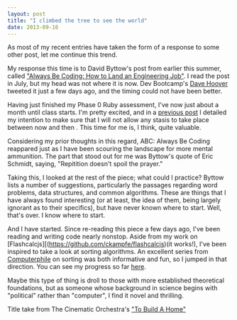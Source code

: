 ```yaml
---
layout: post
title: "I climbed the tree to see the world" 
date: 2013-09-16
---
```


As most of my recent entries have taken the form of a response to some other post, let me continue this trend.

My response this time is to David Byttow's post from earlier this summer, called ["Always Be Coding: How to Land an Engineering Job"](https://medium.com/tech-talk/d5f8051afce2).  I read the post in July, but my head was not where it is now. Dev Bootcamp's [Dave Hoover](https://twitter.com/davehoover) tweeted it just a few days ago, and the timing could not have been better. 

Having just finished my Phase 0 Ruby assessment, I've now just about a month until class starts. I'm pretty excited, and in a [previous post](http://zeroclarkthirty.com/2013/08/28/dbc-assessment-now.html) I detailed my intention to make sure that I will not allow any stasis to take place between now and then . This time for me is, I think, quite valuable.

Considering my prior thoughts in this regard, ABC: Always Be Coding reappared just as I have been scouring the landscape for more mental ammunition. The part that stood out for me was Byttow's quote of Eric Schmidt, saying, "Repitition doesn't spoil the prayer."

Taking this, I looked at the rest of the piece; what could I practice? Byttow lists a number of suggestions, particularly the passages regarding word problems, data structures, and common algorithms. These are things that I have always found interesting (or at least, the idea of them, being largely ignorant as to their specifics), but have never known where to start. Well, that's over. I know where to start. 

And I have started. Since re-reading this piece a few days ago, I've been reading and writing code nearly nonstop. Aside from my work on [Flashcalcjs][(https://github.com/ckampfe/flashcalcjs)(it works!), I've been inspired to take a look at sorting algorithms. An excellent series from [Computerphile](https://www.youtube.com/user/Computerphile) on sorting was both informative and fun, so I jumped in that direction. You can see my progress so far [here](https://github.com/ckampfe/sorts). 

Maybe this type of thing is droll to those with more established theoretical foundations, but as someone whose background in science begins with "political" rather than "computer", I find it novel and thrilling.




Title take from The Cinematic Orchestra's ["To Build A Home"](https://www.youtube.com/watch?v=QB0ordd2nOI)
